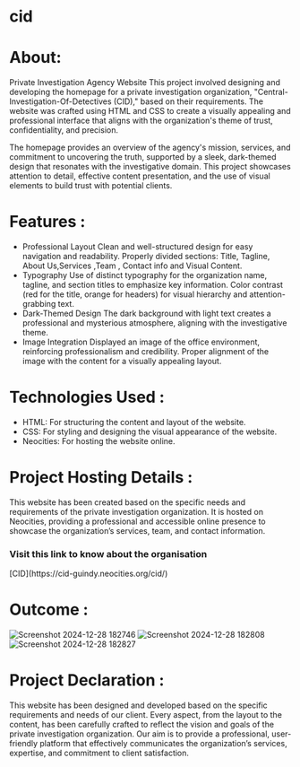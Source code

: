 # cid 
# About:
Private Investigation Agency Website
This project involved designing and developing the homepage for a private investigation organization, "Central-Investigation-Of-Detectives (CID)," based on their requirements. The website was crafted using HTML and CSS to create a visually appealing and professional interface that aligns with the organization's theme of trust, confidentiality, and precision.

The homepage provides an overview of the agency's mission, services, and commitment to uncovering the truth, supported by a sleek, dark-themed design that resonates with the investigative domain. This project showcases attention to detail, effective content presentation, and the use of visual elements to build trust with potential clients.

# Features :
* Professional Layout
Clean and well-structured design for easy navigation and readability.
Properly divided sections: Title, Tagline, About Us,Services ,Team , Contact info  and Visual Content.
* Typography
Use of distinct typography for the organization name, tagline, and section titles to emphasize key information.
Color contrast (red for the title, orange for headers) for visual hierarchy and attention-grabbing text.
* Dark-Themed Design
The dark background with light text creates a professional and mysterious atmosphere, aligning with the investigative theme.
* Image Integration
Displayed an image of the office environment, reinforcing professionalism and credibility.
Proper alignment of the image with the content for a visually appealing layout.

# Technologies Used : 

* HTML: For structuring the content and layout of the website.
* CSS: For styling and designing the visual appearance of the website.
* Neocities: For hosting the website online.
  
# Project Hosting Details :
This website has been created based on the specific needs and requirements of the private investigation organization. It is hosted on Neocities, providing a professional and accessible online presence to showcase the organization’s services, team, and contact information.

<h3>Visit this link to know about the organisation </h3>[CID](https://cid-guindy.neocities.org/cid/)

# Outcome :
![Screenshot 2024-12-28 182746](https://github.com/user-attachments/assets/09e49c1b-cb82-4e38-86d4-8a03e7c254c0)
![Screenshot 2024-12-28 182808](https://github.com/user-attachments/assets/a1f73b29-c611-4b0f-bf7b-63721d513ee5)
![Screenshot 2024-12-28 182827](https://github.com/user-attachments/assets/1596e881-66ad-4ee2-ae63-a9eb3d46a2c5)

# Project Declaration :
This website has been designed and developed based on the specific requirements and needs of our client. Every aspect, from the layout to the content, has been carefully crafted to reflect the vision and goals of the private investigation organization. Our aim is to provide a professional, user-friendly platform that effectively communicates the organization’s services, expertise, and commitment to client satisfaction.
